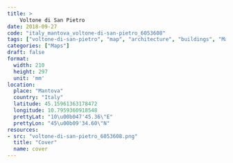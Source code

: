 ```yaml
---
title: > 
    Voltone di San Pietro
date: 2018-09-27
code: "italy_mantova_voltone-di-san-pietro_6053608"
tags: ["voltone-di-san-pietro", "map", "architecture", "buildings", "Mantova", "Italy"]
categories: ["Maps"]
draft: false
format:
  width: 210
  height: 297
  unit: 'mm'
location:
  place: "Mantova"
  country: "Italy"
  latitude: 45.15961363178472
  longitude: 10.7959360918548
  prettyLat: "10\u00b047'45.36\"E"
  prettyLon: "45\u00b09'34.60\"N"
resources:
- src: "voltone-di-san-pietro_6053608.png"
  title: "Cover"
  name: cover
---
```

